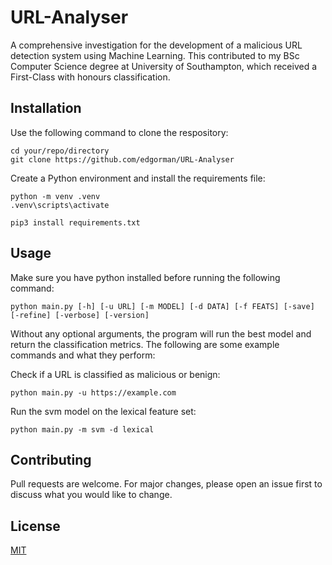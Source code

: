 # URL-Analyser

A comprehensive investigation for the development of a malicious URL detection system using Machine Learning. This contributed to my BSc Computer Science degree at University of Southampton, which received a First-Class with honours classification.

## Installation
Use the following command to clone the respository:
```
cd your/repo/directory
git clone https://github.com/edgorman/URL-Analyser
```

Create a Python environment and install the requirements file:
```
python -m venv .venv
.venv\scripts\activate

pip3 install requirements.txt
```

## Usage
Make sure you have python installed before running the following command:
```
python main.py [-h] [-u URL] [-m MODEL] [-d DATA] [-f FEATS] [-save] [-refine] [-verbose] [-version]
```
Without any optional arguments, the program will run the best model and return the classification metrics. The following are some example commands and what they perform:

Check if a URL is classified as malicious or benign:
```
python main.py -u https://example.com
```

Run the svm model on the lexical feature set:
```
python main.py -m svm -d lexical
```

## Contributing
Pull requests are welcome. For major changes, please open an issue first to discuss what you would like to change.

## License
[MIT](https://choosealicense.com/licenses/mit/)
